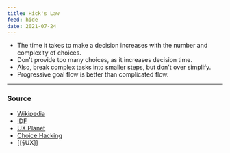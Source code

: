 ```yaml
---
title: Hick's Law
feed: hide
date: 2021-07-24
---
```


- The time it takes to make a decision increases with the number and complexity of choices.
- Don't provide too many choices, as it increases decision time.
- Also, break complex tasks into smaller steps, but don't over simplify. 
- Progressive goal flow is better than complicated flow.

--- 
### Source
- [Wikipedia](https://en.wikipedia.org/wiki/Hick%27s_law)
- [IDF](https://www.interaction-design.org/literature/article/hick-s-law-making-the-choice-easier-for-users)
- [UX Planet](https://uxplanet.org/design-principles-hicks-law-quick-decision-making-3dcc1b1a0632)
- [Choice Hacking](https://medium.com/choice-hacking/choice-overload-why-simplicity-is-the-key-to-winning-customers-2f8e239eaba6)
- [[§UX]]